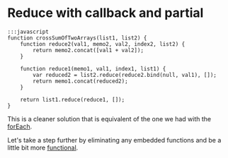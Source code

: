 # Reduce with callback and partial

```
:::javascript
function crossSumOfTwoArrays(list1, list2) {
    function reduce2(val1, memo2, val2, index2, list2) {
        return memo2.concat([val1 + val2]);
    }

    function reduce1(memo1, val1, index1, list1) {
        var reduced2 = list2.reduce(reduce2.bind(null, val1), []);
        return memo1.concat(reduced2);
    }

    return list1.reduce(reduce1, []);
}
```

This is a cleaner solution that is equivalent of the one we had with the
[forEach](05-forEach-partial.md).

Let's take a step further by eliminating any embedded functions and be a little
bit more [functional](08-functional.md).
